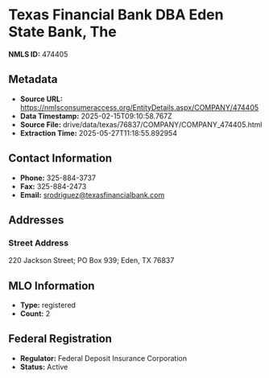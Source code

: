 # Texas Financial Bank DBA Eden State Bank, The

**NMLS ID:** 474405

## Metadata
- **Source URL:** https://nmlsconsumeraccess.org/EntityDetails.aspx/COMPANY/474405
- **Data Timestamp:** 2025-02-15T09:10:58.767Z
- **Source File:** drive/data/texas/76837/COMPANY/COMPANY_474405.html
- **Extraction Time:** 2025-05-27T11:18:55.892954

## Contact Information
- **Phone:** 325-884-3737
- **Fax:** 325-884-2473
- **Email:** srodriguez@texasfinancialbank.com

## Addresses
### Street Address
220 Jackson Street; PO Box 939; Eden, TX 76837

## MLO Information
- **Type:** registered
- **Count:** 2

## Federal Registration
- **Regulator:** Federal Deposit Insurance Corporation
- **Status:** Active
